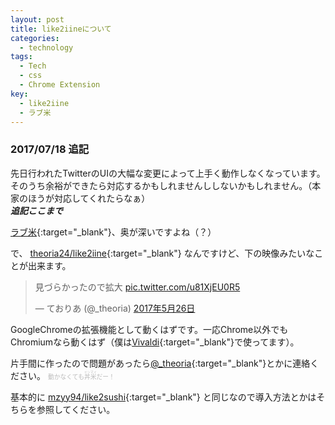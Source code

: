 ```yaml
---
layout: post
title: like2iineについて
categories:
  - technology
tags:
  - Tech
  - css
  - Chrome Extension
key:
  - like2iine
  - ラブ米
---
```

### 2017/07/18 追記
先日行われたTwitterのUIの大幅な変更によって上手く動作しなくなっています。そのうち余裕ができたら対応するかもしれませんししないかもしれません。（本家のほうが対応してくれたらなぁ）  
***追記ここまで***

[ラブ米](http://love-kome.com/){:target="_blank"}、奥が深いですよね（？）

で、 [theoria24/like2iine](https://github.com/theoria24/like2iine){:target="_blank"} なんですけど、下の映像みたいなことが出来ます。

<blockquote class="twitter-video" data-lang="ja"><p lang="ja" dir="ltr">見づらかったので拡大 <a href="https://t.co/u81XjEU0R5">pic.twitter.com/u81XjEU0R5</a></p>&mdash; ておりあ (@_theoria) <a href="https://twitter.com/_theoria/status/868010826157838336">2017年5月26日</a></blockquote>
<script async src="//platform.twitter.com/widgets.js" charset="utf-8"></script>

GoogleChromeの拡張機能として動くはずです。一応Chrome以外でもChromiumなら動くはず（僕は[Vivaldi](https://vivaldi.com/){:target="_blank"}で使ってます）。

片手間に作ったので問題があったら[@_theoria](https://twitter.com/_theoria){:target="_blank"}とかに連絡ください。
<span style="color:#bbb;font-size:70%;">動かなくても<ruby>丼米<rp>(</rp><rt>ドンマイ</rt><rp>)</rp></ruby>だー！</span>

基本的に [mzyy94/like2sushi](https://github.com/mzyy94/like2sushi){:target="_blank"} と同じなので導入方法とかはそちらを参照してください。
